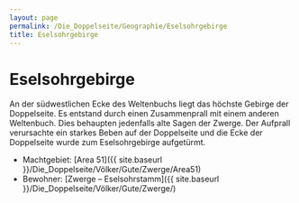 ```yaml
---
layout: page
permalink: /Die_Doppelseite/Geographie/Eselsohrgebirge
title: Eselsohrgebirge
---
```


# Eselsohrgebirge

An der südwestlichen Ecke des Weltenbuchs liegt das höchste Gebirge der Doppelseite. Es entstand durch einen Zusammenprall mit einem anderen Weltenbuch. Dies behaupten jedenfalls alte Sagen der Zwerge. Der Aufprall verursachte ein starkes Beben auf der Doppelseite und die Ecke der Doppelseite wurde zum Eselsohrgebirge aufgetürmt.

- Machtgebiet: [Area 51]({{ site.baseurl }}/Die_Doppelseite/Völker/Gute/Zwerge/Area51)
- Bewohner: [Zwerge &ndash; Eselsohrstamm]({{ site.baseurl }}/Die_Doppelseite/Völker/Gute/Zwerge/)

